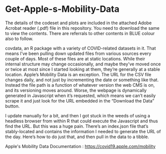 # Get-Apple-s-Mobility-Data

The details of the codeset and plots are included in the attached Adobe Acrobat reader (.pdf) file in this repository. 
You need to download the same to view the contents. There are referrals to other contents in BLUE colour also to follow.

covdata, an R package with a variety of COVID-related datasets in it. That means I’ve been pulling down updated files from various sources every couple of days. Most of these files are at static locations. While their internal structure may change occasionally, and maybe they’ve moved once or twice at most since I started looking at them, they’re generally at a stable location. Apple’s Mobility Data is an exception. The URL for the CSV file changes daily, and not just by incrementing the date or something like that. Instead the file path is a function of whatever version the web CMS is on, and its versioning moves around. Worse, the webpage is dynamically generated in Javascript when it’s requested, which means we can’t easily scrape it and just look for the URL embedded in the “Download the Data” button.

I update manually for a bit, and then I got stuck in the weeds of using a headless browser from within R that could execute the Javascript and thus find the URL. But this was a huge pain. There’s an index.json file that’s stably-located and contains the information I needed to generate the URL of the day. Here’s how to do just that, and then pull in the data to a tibble.

Apple's Mobility Data Documentation : https://covid19.apple.com/mobility
